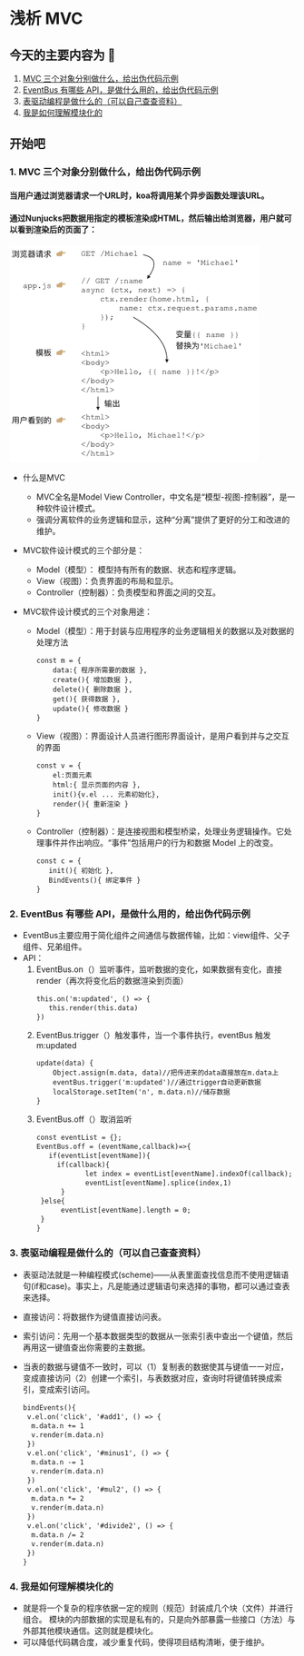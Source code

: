 # 浅析 MVC

## 今天的主要内容为 🚀

1. [MVC 三个对象分别做什么，给出伪代码示例](#jump1)
2. [EventBus 有哪些 API，是做什么用的，给出伪代码示例](#jump2)
3. [表驱动编程是做什么的（可以自己查查资料）](#jump3)
4. [我是如何理解模块化的](#jump4)

## 开始吧

###  <span id="jump1">1. MVC 三个对象分别做什么，给出伪代码示例 </span>

#### 当用户通过浏览器请求一个URL时，koa将调用某个异步函数处理该URL。  
#### 通过Nunjucks把数据用指定的模板渲染成HTML，然后输出给浏览器，用户就可以看到渲染后的页面了：

![mvc](image/mvc.png)


* 什么是MVC  
  * MVC全名是Model View Controller，中文名是“模型-视图-控制器”，是一种软件设计模式。  
  * 强调分离软件的业务逻辑和显示，这种“分离”提供了更好的分工和改进的维护。

* MVC软件设计模式的三个部分是：
  * Model（模型）： 模型持有所有的数据、状态和程序逻辑。
  * View（视图）：负责界面的布局和显示。
  * Controller（控制器）：负责模型和界面之间的交互。
* MVC软件设计模式的三个对象用途：  
  * Model（模型）：用于封装与应用程序的业务逻辑相关的数据以及对数据的处理方法
    ```
    const m = {
        data:{ 程序所需要的数据 },
        create(){ 增加数据 },
        delete(){ 删除数据 },
        get(){ 获得数据 },
        update(){ 修改数据 }
    }
    ```
  * View（视图）：界面设计人员进行图形界面设计，是用户看到并与之交互的界面
    ```
    const v = {
        el:页面元素
        html:{ 显示页面的内容 },
        init(){v.el ... 元素初始化},
        render(){ 重新渲染 }
    }
    ```
  *  Controller（控制器）：是连接视图和模型桥梁，处理业务逻辑操作。它处理事件并作出响应。“事件”包括用户的行为和数据 Model 上的改变。
     ```
     const c = {
        init(){ 初始化 },
        BindEvents(){ 绑定事件 }
     }
     ```

###  <span id="jump2">2. EventBus 有哪些 API，是做什么用的，给出伪代码示例 </span>
* EventBus主要应用于简化组件之间通信与数据传输，比如：view组件、父子组件、兄弟组件。
* API：
  1. EventBus.on（）监听事件，监听数据的变化，如果数据有变化，直接render（再次将变化后的数据渲染到页面）
     ```
     this.on('m:updated', () => {
        this.render(this.data)
     })
     ```
  2. EventBus.trigger（）触发事件，当一个事件执行，eventBus 触发 m:updated
     ```
     update(data) {
         Object.assign(m.data, data)//把传进来的data直接放在m.data上
         eventBus.trigger('m:updated')//通过trigger自动更新数据
         localStorage.setItem('n', m.data.n)//储存数据
     }
     ```
  3. EventBus.off（）取消监听
     ```
     const eventList = {};
     EventBus.off = (eventName,callback)=>{
        if(eventList[eventName]){
          if(callback){
                 let index = eventList[eventName].indexOf(callback);
                 eventList[eventName].splice(index,1)
           }
      }else{
           eventList[eventName].length = 0; 
      }
     }
     ```

###  <span id="jump3">3. 表驱动编程是做什么的（可以自己查查资料）</span>
* 表驱动法就是一种编程模式(scheme)——从表里面查找信息而不使用逻辑语句(if和case)。事实上，凡是能通过逻辑语句来选择的事物，都可以通过查表来选择。
* 直接访问：将数据作为键值直接访问表。
* 索引访问：先用一个基本数据类型的数据从一张索引表中查出一个键值，然后再用这一键值查出你需要的主数据。
* 当表的数据与键值不一致时，可以（1）复制表的数据使其与键值一一对应，变成直接访问（2）创建一个索引，与表数据对应，查询时将键值转换成索引，变成索引访问。
  
  ```
  bindEvents(){
   v.el.on('click', '#add1', () => {
    m.data.n += 1
    v.render(m.data.n)
   })
   v.el.on('click', '#minus1', () => {
    m.data.n -= 1
    v.render(m.data.n)
   })
   v.el.on('click', '#mul2', () => {
    m.data.n *= 2
    v.render(m.data.n)
   })
   v.el.on('click', '#divide2', () => {
    m.data.n /= 2
    v.render(m.data.n)
   })
  }
  ```

###  <span id="jump4">4. 我是如何理解模块化的</span>
* 就是将一个复杂的程序依据一定的规则（规范）封装成几个块（文件）并进行组合。 模块的内部数据的实现是私有的，只是向外部暴露一些接口（方法）与外部其他模块通信。这则就是模块化。
* 可以降低代码耦合度，减少重复代码，使得项目结构清晰，便于维护。